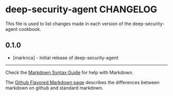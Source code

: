deep-security-agent CHANGELOG
=============================

This file is used to list changes made in each version of the deep-security-agent cookbook.

0.1.0
-----
- [marknca] - Initial release of deep-security-agent

- - -
Check the [Markdown Syntax Guide](http://daringfireball.net/projects/markdown/syntax) for help with Markdown.

The [Github Flavored Markdown page](http://github.github.com/github-flavored-markdown/) describes the differences between markdown on github and standard markdown.

